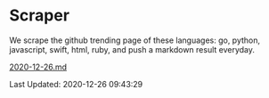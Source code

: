 # Scraper

We scrape the github trending page of these languages: go, python, javascript, swift, html, ruby, and push a markdown result everyday.

[2020-12-26.md](https://github.com/henson/Scraper/blob/master/2020-12-26.md)

Last Updated: 2020-12-26 09:43:29